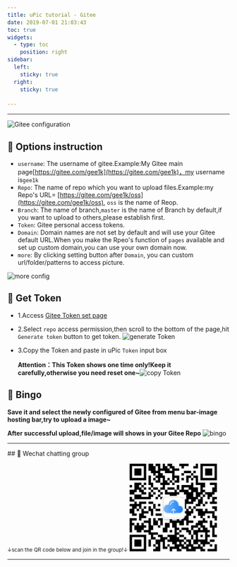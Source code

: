 ```yaml
---
title: uPic tutorial - Gitee
date: 2019-07-01 21:03:43
toc: true
widgets:
  - type: toc
    position: right
sidebar:
  left:
    sticky: true
  right:
    sticky: true

---
```


<hr>

![Gitee configuration](https://gitee.com/gee1k/oss/raw/master/tutorials/gitee-host.png)

## 📝 Options instruction

- `username`: The username of gitee.Example:My Gitee main page[https://gitee.com/gee1k](https://gitee.com/gee1k)，my username is`gee1k`
- `Repo`: The name of repo which you want to upload files.Example:my Repo's URL= [https://gitee.com/gee1k/oss](https://gitee.com/gee1k/oss), `oss` is the name of Reop.
- `Branch`: The name of branch,`master` is the name of Branch by default,if you want to upload to others,please establish first.
- `Token`: Gitee personal access tokens.
- `Domain`: Domain names are not set by default and will use your Gitee default URL.When you make the Rpeo's function of `pages` available and set up custom domain,you can use your own domain now.
- `more`: By clicking setting button after `Domain`, you can custom url/folder/patterns to access picture.

![more config](https://gitee.com/gee1k/oss/raw/master/tutorials/gitee-host-extension.png)

## 🔑 Get Token

- 1.Access [Gitee Token set page](https://gitee.com/profile/personal_access_tokens/new)

- 2.Select `repo` access permission,then scroll to the bottom of the page,hit `Generate token` button to get token.
  ![generate Token](https://gitee.com/gee1k/oss/raw/master/tutorials/gitee-token-1.png)

- 3.Copy the Token and paste in uPic `Token` input box

  **Attention：This Token shows one time only!Keep it carefully,otherwise you need reset one~**![copy Token](https://gitee.com/gee1k/oss/raw/master/tutorials/gitee-token-2.png)

## 🌝 Bingo

**Save it and select the newly configured of Gitee from menu bar-image hosting bar,try to upload a image~**

**After successful upload,file/image will shows in your Gitee Repo**
![bingo](https://gitee.com/gee1k/oss/raw/master/tutorials/gitee-result.png)

<hr>
## 💌 Wechat chatting group

  <small>↓scan the QR code below and join in the group!↓</small>
	<img src="https://raw.githubusercontent.com/gee1k/oss/master/personal/geee1k.JPG" height="200" style="height:200px">

<hr>

